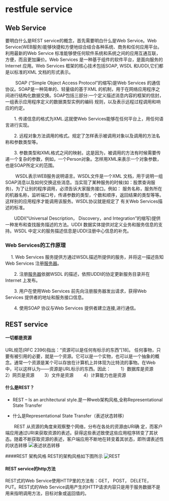 # restfule service
## Web Service
要明白什么是REST service的概念，首先需要明白什么是Web Service。Web Service(WEB服务)能够快捷和方便地综合结合各种系统、商务和任何应用平台。利用最新的Web Service 标准能够使任何软件系统和系统之间的应用互通互联，方便，而且更加廉价。Web Services 是一种基于组件的软件平台，是面向服务的Internet 应用。Web Services 框架的核心技术包括SOAP, WSDL 和UDDI,它们都是以标准的XML 文档的形式表示。

　 　SOAP (“Simple Object Access Protocol”的缩写)是Web Services 的通信协议。SOAP是一种简单的、轻量级的基于XML 的机制，用于在网络应用程序之间进行结构化数据交换。SOAP包括三部分:一个定义描述消息内容的框架的信封，一组表示应用程序定义的数据类型实例的编码 规则，以及表示远程过程调用和响应的约定。

　　1. 传递信息的格式为XML.这就使Web Services能够在任何平台上，用任何语言进行实现。

　　2. 远程对象方法调用的格式。规定了怎样表示被调用对象以及调用的方法名称和参数类型等。

　　3. 参数类型和XML格式之间的映射。这是因为，被调用的方法有时候需要传递一个复杂的参数，例如，一个Person对象。怎样用XML来表示一个对象参数，也是SOAP所定义的范围。

　 　WSDL表示WEB服务说明语言。WSDL文件是一个XML 文档，用于说明一组SOAP消息以及如何交换这些消息。当实现了某种服务的时候(如：股票查询服务)，为了让别的程序调用，必须告诉大家服务接口。例如： 服务名称，服务所在的机器名称，监听端口号，传递参数的类型，个数和顺序，返回结果的类型等等。这样别的应用程序才能调用该服务。WSDL协议就是规定了 有关Web Services描述的标准。

　　UDDI(“Universal Description， Discovery，and Integration”的缩写)提供一种发布和查找服务描述的方法。UDDI 数据实体提供对定义业务和服务信息的支持。WSDL 中定义的服务描述信息是UDDI注册中心信息的补充。

### Web Services的工作原理
　    1. Web Services 服务提供方通过WSDL描述所提供的服务，并将这一描述告知Web Services 注册[服务器](http://product.it168.com/list/b/0402_1.shtml "服务器")。

　　2. 注册[服务器](http://product.pcpop.com/Server/10734_1.html "服务器")依据WSDL 的描述，依照UDDI的协定更新服务目录并在Internet 上发布。

　　3. 用户在使用Web Services 前先向注册服务器发出请求，获得Web Services 提供者的地址和服务接口信息。

　　4. 使用SOAP 协议与Web Services 提供者建立连接,进行通信。

## REST service

#### 一切都是资源
URL规范(RFC 2396)指出：“资源可以是任何有标示的东西”[18]。
任何事物，只要有被引用的必要，就是一个资源。它可以是一个实物，也可以是一个抽象的概念。通常一个资源是某个可以存放在计算机上并体现为比特流的事物。在Web中，可以这样认为——资源是URL标示的东西。因此：
&emsp;&emsp;1）数据库是资源
&emsp;&emsp;2）网页是资源
&emsp;&emsp;3）文件是资源
&emsp;&emsp;4）计算能力也是资源

#### 什么是REST？
- REST – Is an architectural style.是一种web架构风格,全称Representational State Transfer 

- 什么是Representational State Transfer（表述状态转移）

&emsp;&emsp;REST 从资源的角度来观察整个网络，分布在各处的资源由URI确 定，而客户端应用通过URI来获取资源的表述。获得这些表述致使这些应用程序转变了其状态。随着不断获取资源的表述，客户端应用不断地在转变着其状态，即所谓表述性的状态转移
![表述状态转移](http://upload-images.jianshu.io/upload_images/1975835-f778a5255e81f60f.png?imageMogr2/auto-orient/strip%7CimageView2/2/w/1240)

####REST 架构风格
REST的架构风格如下图所示
![REST](http://upload-images.jianshu.io/upload_images/1975835-5e341b0c9e98c6ed.png?imageMogr2/auto-orient/strip%7CimageView2/2/w/1240)

#### REST service的http方法
REST式的Web Service使用HTTP里的方法有：GET， POST， DELETE， PUT。REST式的Web Service调用产生的HTTP请求内容只是用于服务数据不是用来指明调用方法，目标对象或返回值的。



